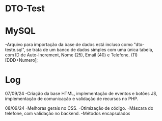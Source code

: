 # DTO-Test

# MySQL
-Arquivo para importação da base de dados está incluso como "dto-teste.sql",
se trata de um banco de dados simples com uma única tabela, com
ID de Auto-Increment, Nome (25), Email (40) e Telefone. (11)[DDD+Numero];

# Log
07/09/24 
-Criação da base HTML, implementação de eventos e botões JS, 
implementação de comunicação e validação de recursos no PHP.

08/09/24 
-Melhoras gerais no CSS.
-Otimização de código.
-Máscara do telefone, com validação no backend.
-Métodos encapsulados
